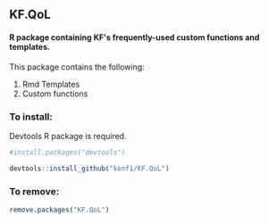 ## KF.QoL

#### R package containing KF's frequently-used custom functions and templates.



This package contains the following:

1. Rmd Templates
2. Custom functions



### To install:

Devtools R package is required.

```R
#install.packages("devtools")

devtools::install_github("kenf1/KF.QoL")
```

### To remove:

```R
remove.packages("KF.QoL")
```


